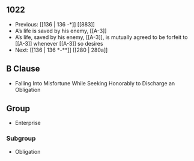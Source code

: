## 1022
- Previous: [[136 | 136 -*]] [[883]] 
- A’s life is saved by his enemy, [[A-3]]
- A’s life, saved by his enemy, [[A-3]], is mutually agreed to be forfeit to [[A-3]] whenever [[A-3]] so desires
- Next: [[136 | 136 *-**]] [[280 | 280a]] 

## B Clause
- Falling Into Misfortune While Seeking Honorably to Discharge an Obligation

## Group
- Enterprise

### Subgroup
- Obligation

